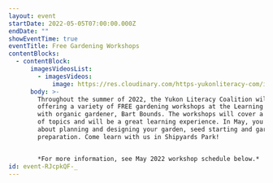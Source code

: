 ```yaml
---
layout: event
startDate: 2022-05-05T07:00:00.000Z
endDate: ""
showEventTime: true
eventTitle: Free Gardening Workshops
contentBlocks:
  - contentBlock:
      imagesVideosList:
        - imagesVideos:
            image: https://res.cloudinary.com/https-yukonliteracy-com/image/upload/q_35/v1651594266/Screen_Shot_2022-05-03_at_9.09.44_AM_ummmzw.png
      body: >-
        Throughout the summer of 2022, the Yukon Literacy Coalition will be
        offering a variety of FREE gardening workshops at the Learning Garden
        with organic gardener, Bart Bounds. The workshops will cover a variety
        of topics and will be a great learning experience. In May, you can learn
        about planning and designing your garden, seed starting and garden
        preparation. Come learn with us in Shipyards Park! 


        *For more information, see May 2022 workshop schedule below.*
id: event-RJcpkQF-_
---
```

